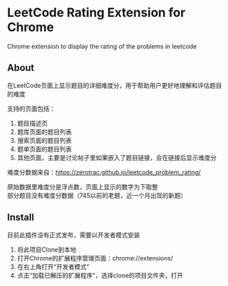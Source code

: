 # LeetCode Rating Extension for Chrome
 Chrome extension to display the rating of the problems in leetcode

## About

在LeetCode页面上显示题目的详细难度分，用于帮助用户更好地理解和评估题目的难度

支持的页面包括：
1. 题目描述页
2. 题库页面的题目列表
3. 搜索页面的题目列表
4. 题单页面的题目列表
5. 其他页面，主要是讨论帖子里如果嵌入了题目链接，会在链接后显示难度分

难度分数据来自：https://zerotrac.github.io/leetcode_problem_rating/

原始数据里难度分是浮点数，页面上显示的数字为下取整  
部分题目没有难度分数据（745以前的老题，近一个月出现的新题）

## Install
目前此插件没有正式发布，需要以开发者模式安装
1. 将此项目Clone到本地
2. 打开Chrome的扩展程序管理页面：chrome://extensions/
3. 在右上角打开“开发者模式”
4. 点击“加载已解压的扩展程序”，选择clone的项目文件夹，打开

